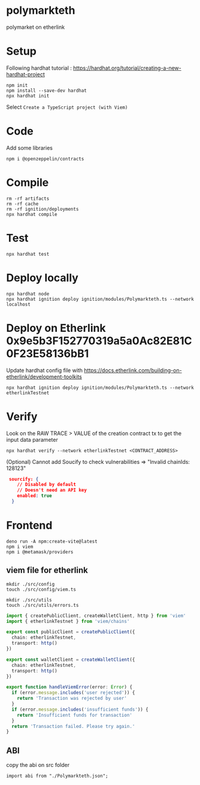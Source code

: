 # polymarkteth
polymarket on etherlink


# Setup

Following hardhat tutorial : https://hardhat.org/tutorial/creating-a-new-hardhat-project

```
npm init
npm install --save-dev hardhat
npx hardhat init
```

Select `Create a TypeScript project (with Viem)`

# Code

Add some libraries

```
npm i @openzeppelin/contracts
```


# Compile  

```
rm -rf artifacts
rm -rf cache
rm -rf ignition/deployments
npx hardhat compile
```

# Test

```
npx hardhat test
```


# Deploy locally

```
npx hardhat node
npx hardhat ignition deploy ignition/modules/Polymarkteth.ts --network localhost
```

# Deploy on Etherlink 0x9e5b3F152770319a5a0Ac82E81C0F23E58136bB1

Update hardhat config file with https://docs.etherlink.com/building-on-etherlink/development-toolkits


```
npx hardhat ignition deploy ignition/modules/Polymarkteth.ts --network etherlinkTestnet
```

# Verify
Look on the RAW TRACE > VALUE of the creation contract tx to get the input data parameter

```
npx hardhat verify --network etherlinkTestnet <CONTRACT_ADDRESS> 
```

(Optional) Cannot add Soucify to check vulnerabilities => "Invalid chainIds: 128123"
```json
 sourcify: {
    // Disabled by default
    // Doesn't need an API key
    enabled: true
  }
```

# Frontend


```
deno run -A npm:create-vite@latest
npm i viem
npm i @metamask/providers
```


## viem file for etherlink

```
mkdir ./src/config
touch ./src/config/viem.ts

mkdir ./src/utils
touch ./src/utils/errors.ts
```

```TypeScript
import { createPublicClient, createWalletClient, http } from 'viem'
import { etherlinkTestnet } from 'viem/chains'

export const publicClient = createPublicClient({
  chain: etherlinkTestnet,
  transport: http()
})

export const walletClient = createWalletClient({
  chain: etherlinkTestnet,
  transport: http()
})
```

```TypeScript
export function handleViemError(error: Error) {
  if (error.message.includes('user rejected')) {
    return 'Transaction was rejected by user'
  }
  if (error.message.includes('insufficient funds')) {
    return 'Insufficient funds for transaction'
  }
  return 'Transaction failed. Please try again.'
}
```

## ABI

copy the abi on src folder

```
import abi from "./Polymarkteth.json";
```